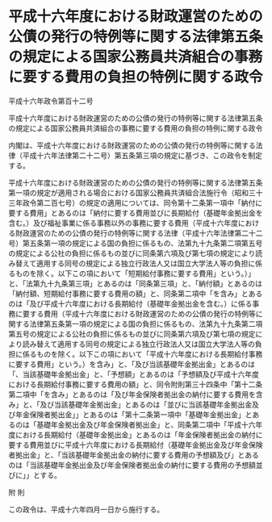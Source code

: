 # 平成十六年度における財政運営のための公債の発行の特例等に関する法律第五条の規定による国家公務員共済組合の事務に要する費用の負担の特例に関する政令

平成十六年政令第百十二号

平成十六年度における財政運営のための公債の発行の特例等に関する法律第五条の規定による国家公務員共済組合の事務に要する費用の負担の特例に関する政令

内閣は、平成十六年度における財政運営のための公債の発行の特例等に関する法律（平成十六年法律第二十二号）第五条第三項の規定に基づき、この政令を制定する。

平成十六年度における財政運営のための公債の発行の特例等に関する法律第五条第一項の規定が適用される場合における国家公務員共済組合法施行令（昭和三十三年政令第二百七号）の規定の適用については、同令第十二条第一項中「納付に要する費用」とあるのは「納付に要する費用並びに長期給付（基礎年金拠出金を含む。）及び福祉事業に係る事務以外の事務に要する費用（平成十六年度における財政運営のための公債の発行の特例等に関する法律（平成十六年法律第二十二号）第五条第一項の規定による国の負担に係るもの、法第九十九条第二項第五号の規定による公社の負担に係るもの並びに同条第六項及び第七項の規定により読み替えて適用する同号の規定による独立行政法人又は国立大学法人等の負担に係るものを除く。以下この項において「短期給付事務に要する費用」という。）」と、「法第九十九条第三項」とあるのは「同条第三項」と、「納付額」とあるのは「納付額、短期給付事務に要する費用の額」と、同条第二項中「を含み」とあるのは「及び平成十六年度における長期給付（基礎年金拠出金を含む。）に係る事務に要する費用（平成十六年度における財政運営のための公債の発行の特例等に関する法律第五条第一項の規定による国の負担に係るもの、法第九十九条第二項第五号の規定による公社の負担に係るもの並びに同条第六項及び第七項の規定により読み替えて適用する同号の規定による独立行政法人又は国立大学法人等の負担に係るものを除く。以下この項において「平成十六年度における長期給付事務に要する費用」という。）を含み」と、「及び当該基礎年金拠出金」とあるのは「、当該基礎年金拠出金」と、「予想額」とあるのは「予想額及び平成十六年度における長期給付事務に要する費用の額」と、同令附則第三十四条中「第十二条第二項中「を含み」とあるのは「及び年金保険者拠出金の納付に要する費用を含み」と、「及び当該基礎年金拠出金」とあるのは「並びに当該基礎年金拠出金及び年金保険者拠出金」」とあるのは「第十二条第一項中「基礎年金拠出金」とあるのは「基礎年金拠出金及び年金保険者拠出金」と、同条第二項中「平成十六年度における長期給付（基礎年金拠出金」とあるのは「年金保険者拠出金の納付に要する費用並びに平成十六年度における長期給付（基礎年金拠出金及び年金保険者拠出金」と、「当該基礎年金拠出金の納付に要する費用の予想額及び」とあるのは「当該基礎年金拠出金及び年金保険者拠出金の納付に要する費用の予想額並びに」」とする。

附 則

この政令は、平成十六年四月一日から施行する。
